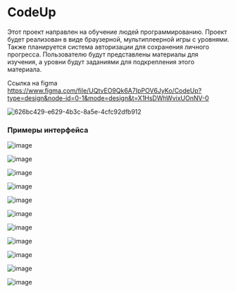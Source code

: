 # CodeUp
Этот проект направлен на обучение людей программированию. Проект будет реализован в виде браузерной, мультиплеерной игры с уровнями. Также планируется система авторизации для сохранения личного прогресса. Пользователю будут представлены материалы для изучения, а уровни будут заданиями для подкрепления этого материала.

Ссылка на figma
https://www.figma.com/file/UQtvEO9Qk6A7IpPOV6JyKo/CodeUp?type=design&node-id=0-1&mode=design&t=X1HsDWhWvixUOnNV-0

![626bc429-e629-4b3c-8a5e-4cfc92dfb912](https://github.com/Yar1chok/CodeUp/assets/99189121/165faf30-caa3-4fe1-b126-21beb1abcf50)

### Примеры интерфейса

 ![image](https://github.com/Yar1chok/CodeUp/assets/99189121/291ae833-ab0d-488f-8fe7-4af009f7e564)

 ![image](https://github.com/Yar1chok/CodeUp/assets/99189121/bd14270b-1cb5-4c5a-8fd3-0a182efaf797)

 ![image](https://github.com/Yar1chok/CodeUp/assets/99189121/953da2c5-b6de-4742-8f27-1d84651adf90)

 ![image](https://github.com/Yar1chok/CodeUp/assets/99189121/4f068be9-7679-4e14-aa54-7479d9c2f51a)

 ![image](https://github.com/Yar1chok/CodeUp/assets/99189121/1065ce03-c22e-446b-8ae9-d22c2b0c4a80)

 ![image](https://github.com/Yar1chok/CodeUp/assets/99189121/3e40dd52-ede8-41df-bc5d-229f02f381b8)

 ![image](https://github.com/Yar1chok/CodeUp/assets/99189121/93ff7a0e-4f2c-4e18-9a3f-5db1adf56acb)
 
 ![image](https://github.com/Yar1chok/CodeUp/assets/99189121/ffd341e3-4613-477c-8ef3-f5340e32009e)

 ![image](https://github.com/Yar1chok/CodeUp/assets/99189121/3b2983f0-53a9-4fdd-ac78-b540cce6e4c7)

 ![image](https://github.com/Yar1chok/CodeUp/assets/99189121/6c4e62ba-af7d-4fca-a8e8-991ed7dd6c23)
 
 ![image](https://github.com/Yar1chok/CodeUp/assets/99189121/e3b64503-8982-47a1-957c-10be4282e35f)
